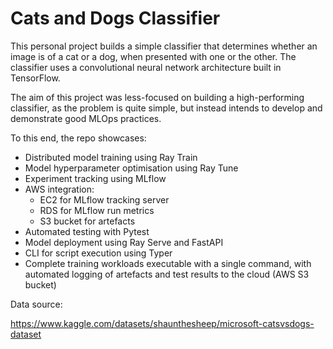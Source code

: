 # Cats and Dogs Classifier

This personal project builds a simple classifier that determines whether an image is of a cat or a dog, when presented with one or the other.
The classifier uses a convolutional neural network architecture built in TensorFlow. 

The aim of this project was less-focused on building a high-performing classifier, as the problem is quite simple, but instead intends to develop and demonstrate good MLOps practices.

To this end, the repo showcases:
- Distributed model training using Ray Train
- Model hyperparameter optimisation using Ray Tune
- Experiment tracking using MLflow
- AWS integration:
  - EC2 for MLflow tracking server
  - RDS for MLflow run metrics
  - S3 bucket for artefacts
- Automated testing with Pytest
- Model deployment using Ray Serve and FastAPI
- CLI for script execution using Typer
- Complete training workloads executable with a single command, with automated logging of artefacts and test results to the cloud (AWS S3 bucket)

Data source:

https://www.kaggle.com/datasets/shaunthesheep/microsoft-catsvsdogs-dataset


